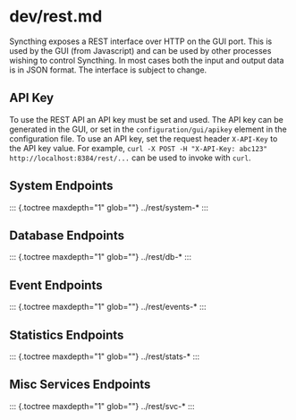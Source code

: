 # dev/rest.md

Syncthing exposes a REST interface over HTTP on the GUI port. This is used by the GUI \(from Javascript\) and can be used by other processes wishing to control Syncthing. In most cases both the input and output data is in JSON format. The interface is subject to change.

## API Key

To use the REST API an API key must be set and used. The API key can be generated in the GUI, or set in the `configuration/gui/apikey` element in the configuration file. To use an API key, set the request header `X-API-Key` to the API key value. For example, `curl -X POST -H "X-API-Key: abc123" http://localhost:8384/rest/...` can be used to invoke with `curl`.

## System Endpoints

::: {.toctree maxdepth="1" glob=""} ../rest/system-\* :::

## Database Endpoints

::: {.toctree maxdepth="1" glob=""} ../rest/db-\* :::

## Event Endpoints

::: {.toctree maxdepth="1" glob=""} ../rest/events-\* :::

## Statistics Endpoints

::: {.toctree maxdepth="1" glob=""} ../rest/stats-\* :::

## Misc Services Endpoints

::: {.toctree maxdepth="1" glob=""} ../rest/svc-\* :::

